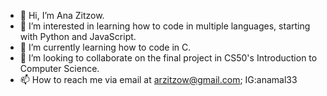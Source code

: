 - 👋 Hi, I’m Ana Zitzow.
- 👀 I’m interested in learning how to code in multiple languages, starting with Python and JavaScript.
- 🌱 I’m currently learning how to code in C.
- 💞️ I’m looking to collaborate on the final project in CS50's Introduction to Computer Science.
- 📫 How to reach me via email at arzitzow@gmail.com; IG:anamal33

<!---
azitzow/azitzow is a ✨ special ✨ repository because its `README.md` (this file) appears on your GitHub profile.
You can click the Preview link to take a look at your changes.
--->
